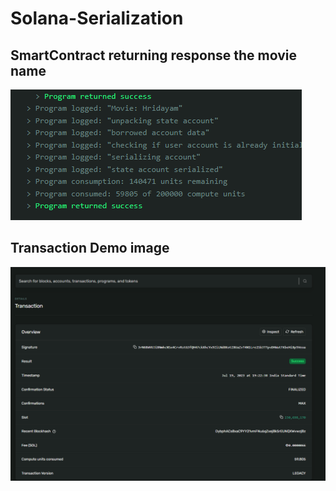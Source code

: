 # Solana-Serialization

## SmartContract returning response the movie name 
![Screenshots](movie.png)

## Transaction Demo image
![Screenshots](demo.png)